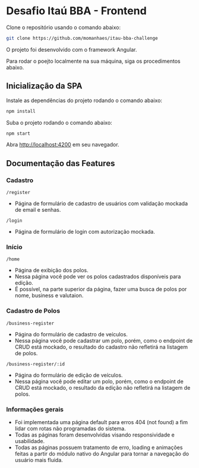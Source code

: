# Desafio Itaú BBA - Frontend

Clone o repositório usando o comando abaixo:

```sh
git clone https://github.com/momanhaes/itau-bba-challenge
```

O projeto foi desenvolvido com o framework Angular.

Para rodar o poejto localmente na sua máquina, siga os procedimentos abaixo.

## Inicialização da SPA

Instale as dependências do projeto rodando o comando abaixo:

```sh
npm install
```

Suba o projeto rodando o comando abaixo:

```sh
npm start
```

Abra [http://localhost:4200](http://localhost:4200) em seu navegador.

## Documentação das Features

### Cadastro

`/register`

* Página de formulário de cadastro de usuários com validação mockada de email e senhas.

`/login`

* Página de formulário de login com autorização mockada.

### Início

`/home`

* Página de exibição dos polos. 
* Nessa página você pode ver os polos cadastrados disponíveis para edição.
* É possível, na parte superior da página, fazer uma busca de polos por nome, business e valutaion.

### Cadastro de Polos

`/business-register`

* Página do formulário de cadastro de veículos.
* Nessa página você pode cadastrar um polo, porém, como o endpoint de CRUD está mockado, o resultado do cadastro não refletirá na listagem de polos.
  
`/business-register/:id`

* Página do formulário de edição de veículos.
* Nessa página você pode editar um polo, porém, como o endpoint de CRUD está mockado, o resultado da edição não refletirá na listagem de polos.

### Informações gerais

* Foi implementada uma página default para erros 404 (not found) a fim lidar com rotas não programadas do sistema.
* Todas as páginas foram desenvolvidas visando responsividade e usabilidade.
* Todas as páginas possuem tratamento de erro, loading e animações feitas a partir do módulo nativo do Angular para tornar a navegação do usuário mais fluida.
